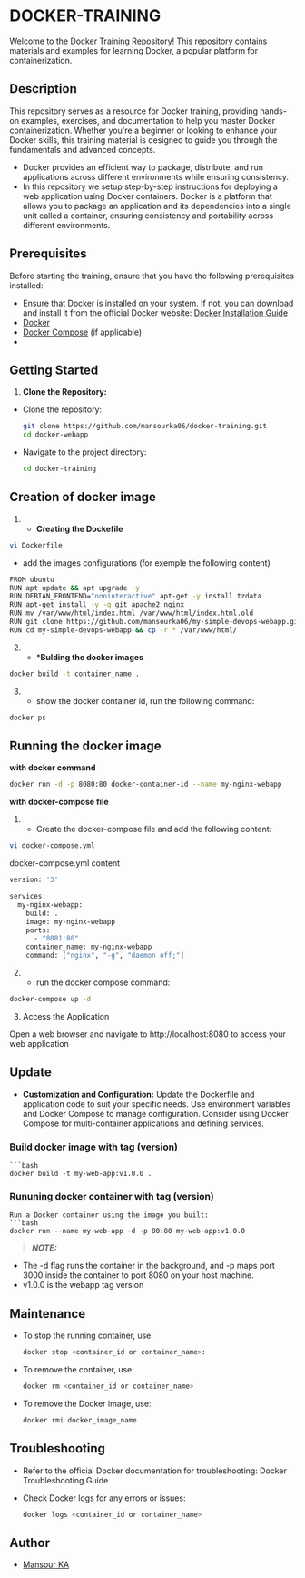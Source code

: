 # DOCKER-TRAINING
Welcome to the Docker Training Repository! This repository contains materials and examples for learning Docker, a popular platform for containerization.

## Description
 This repository serves as a resource for Docker training, providing hands-on examples, exercises, and documentation to help you master Docker containerization. Whether you're a beginner or looking to enhance your Docker skills, this training material is designed to guide you through the fundamentals and advanced concepts.
 
 - Docker provides an efficient way to package, distribute, and run applications across different environments while ensuring consistency.
 - In this repository we setup step-by-step instructions for deploying a web application using Docker containers. Docker is a platform that allows you to package an application and its dependencies into a single unit called a container, ensuring consistency and portability across different environments.

## Prerequisites
Before starting the training, ensure that you have the following prerequisites installed:

- Ensure that Docker is installed on your system. If not, you can download and install it from the official Docker website: [Docker Installation Guide](https://docs.docker.com/get-docker/)
- [Docker](https://docs.docker.com/get-docker/)
- [Docker Compose](https://docs.docker.com/compose/install/) (if applicable)
- 
## Getting Started

1. **Clone the Repository:**

 - Clone the repository:
   ```bash
   git clone https://github.com/mansourka06/docker-training.git 
   cd docker-webapp

 - Navigate to the project directory:
   ```bash
   cd docker-training
   ```

## Creation of docker image
 
 1. - **Creating the Dockefile**
 ```bash
 vi Dockerfile
 ```
 - add the images configurations (for exemple the following content)
 ```bash
 FROM ubuntu 
 RUN apt update && apt upgrade -y
 RUN DEBIAN_FRONTEND="noninteractive" apt-get -y install tzdata 
 RUN apt-get install -y -q git apache2 nginx
 RUN mv /var/www/html/index.html /var/www/html/index.html.old 
 RUN git clone https://github.com/mansourka06/my-simple-devops-webapp.git
 RUN cd my-simple-devops-webapp && cp -r * /var/www/html/
 ```

2. - ***Bulding the docker images**
 ```bash
 docker build -t container_name .
 ```
 
3. - show the docker container id,  run the following command: 
 ```bash 
 docker ps
 ```

## Running the docker image

 **with docker command**
 ```bash
 docker run -d -p 8080:80 docker-container-id --name my-nginx-webapp
 ```
 **with docker-compose file**
 1. - Create the docker-compose file and add the following content:
 ```bash
 vi docker-compose.yml
 ```
 docker-compose.yml content
 ```bash
 version: '3'

 services:
   my-nginx-webapp:
     build: .
     image: my-nginx-webapp
     ports:
       - "8081:80"
     container_name: my-nginx-webapp
     command: ["nginx", "-g", "daemon off;"]
 ```

 2. - run the docker compose command:    
 ```bash
 docker-compose up -d
 ```

3. Access the Application

 Open a web browser and navigate to http://localhost:8080 to access your web application


## Update

- **Customization and Configuration:**
Update the Dockerfile and application code to suit your specific needs.
Use environment variables and Docker Compose to manage configuration.
Consider using Docker Compose for multi-container applications and defining services.

### Build docker image with tag (version)

    ```bash
    docker build -t my-web-app:v1.0.0 .

### Rununing docker container with tag (version)

    Run a Docker container using the image you built:
    ```bash
    docker run --name my-web-app -d -p 80:80 my-web-app:v1.0.0
    
> **_NOTE:_**
  - The -d flag runs the container in the background, and -p maps port 3000 inside the container to port 8080 on your host machine.
  - v1.0.0 is the webapp tag version
    
## Maintenance

  - To stop the running container, use:
    ```bash
    docker stop <container_id or container_name>:

 - To remove the container, use:
    ```bash
    docker rm <container_id or container_name>

 - To remove the Docker image, use:
    ```bash
    docker rmi docker_image_name

## Troubleshooting

 - Refer to the official Docker documentation for troubleshooting: Docker Troubleshooting Guide

 - Check Docker logs for any errors or issues:
    ```bash
    docker logs <container_id or container_name>

## Author
- [Mansour KA](https://github.com/mansourka06)

